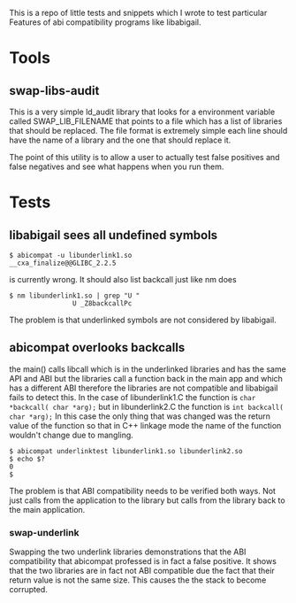 This is a repo of little tests and snippets which I wrote to test particular
Features of abi compatibility programs like libabigail.

# Tools
## swap-libs-audit

This is a very simple ld_audit library that looks for a environment
variable called SWAP_LIB_FILENAME that points to a file which has a
list of libraries that should be replaced. The file format is
extremely simple each line should have the name of a library and the
one that should replace it.

The point of this utility is to allow a user to actually test false
positives and false negatives and see what happens when you run them.

# Tests
## libabigail sees all undefined symbols
```
$ abicompat -u libunderlink1.so
__cxa_finalize@@GLIBC_2.2.5
```
is currently wrong. It should also list backcall just like nm does
```
$ nm libunderlink1.so | grep "U "
                U _Z8backcallPc
```
The problem is that underlinked symbols are not considered by libabigail.

## abicompat overlooks backcalls

the main() calls libcall which is in the underlinked libraries and has
the same API and ABI but the libraries call a function back in the
main app and which has a different ABI therefore the libraries are not
compatible and libabigail fails to detect this. In the case of
libunderlink1.C the function is `char *backcall( char *arg);` but in
libunderlink2.C the function is `int backcall( char *arg);` In this
case the only thing that was changed was the return value of the
function so that in C++ linkage mode the name of the function wouldn't
change due to mangling.

```
$ abicompat underlinktest libunderlink1.so libunderlink2.so
$ echo $?
0
$
```
The problem is that ABI compatibility needs to be verified both ways. Not
just calls from the application to the library but calls from the library back
to the main application.

### swap-underlink

Swapping the two underlink libraries demonstrations that the ABI
compatibility that abicompat professed is in fact a false positive.
It shows that the two libraries are in fact not ABI compatible due the
fact that their return value is not the same size. This causes the the
stack to become corrupted.